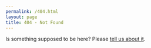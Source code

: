 ```yaml
---
permalink: /404.html
layout: page
title: 404 - Not Found
---
```

Is something supposed to be here? Please [tell us about it](https://github.com/jgillich/sentry/issues).
